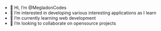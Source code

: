 - 👋 Hi, I’m @MegladonCodes
- 👀 I’m interested in developing various interesting applications as I learn
- 🌱 I’m currently learning web development
- 💞️ I’m looking to collaborate on opensource projects

<!---
MegladonCodes/MegladonCodes is a ✨ special ✨ repository because its `README.md` (this file) appears on your GitHub profile.
You can click the Preview link to take a look at your changes.
--->
